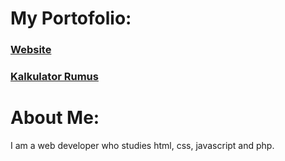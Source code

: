 # My Portofolio:

### [Website](https://www.bercamilan.com/)
### [Kalkulator Rumus](https://play.google.com/store/apps/details?id=com.bercamilan.kalkulator)

# About Me:

I am a web developer who studies html, css, javascript and php.
